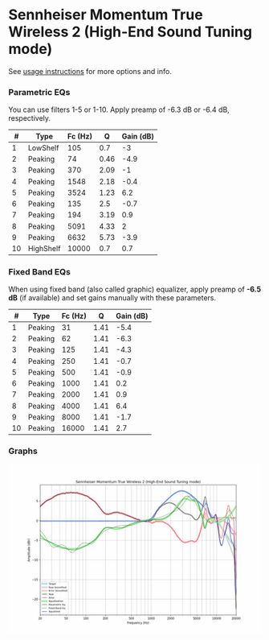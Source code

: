 # Sennheiser Momentum True Wireless 2 (High-End Sound Tuning mode)
See [usage instructions](https://github.com/jaakkopasanen/AutoEq#usage) for more options and info.

### Parametric EQs
You can use filters 1-5 or 1-10. Apply preamp of -6.3 dB or -6.4 dB, respectively.

|   # | Type      |   Fc (Hz) |    Q |   Gain (dB) |
|-----|-----------|-----------|------|-------------|
|   1 | LowShelf  |       105 | 0.7  |        -3   |
|   2 | Peaking   |        74 | 0.46 |        -4.9 |
|   3 | Peaking   |       370 | 2.09 |        -1   |
|   4 | Peaking   |      1548 | 2.18 |        -0.4 |
|   5 | Peaking   |      3524 | 1.23 |         6.2 |
|   6 | Peaking   |       135 | 2.5  |        -0.7 |
|   7 | Peaking   |       194 | 3.19 |         0.9 |
|   8 | Peaking   |      5091 | 4.33 |         2   |
|   9 | Peaking   |      6632 | 5.73 |        -3.9 |
|  10 | HighShelf |     10000 | 0.7  |         0.7 |

### Fixed Band EQs
When using fixed band (also called graphic) equalizer, apply preamp of **-6.5 dB** (if available) and set gains manually with these parameters.

|   # | Type    |   Fc (Hz) |    Q |   Gain (dB) |
|-----|---------|-----------|------|-------------|
|   1 | Peaking |        31 | 1.41 |        -5.4 |
|   2 | Peaking |        62 | 1.41 |        -6.3 |
|   3 | Peaking |       125 | 1.41 |        -4.3 |
|   4 | Peaking |       250 | 1.41 |        -0.7 |
|   5 | Peaking |       500 | 1.41 |        -0.9 |
|   6 | Peaking |      1000 | 1.41 |         0.2 |
|   7 | Peaking |      2000 | 1.41 |         0.9 |
|   8 | Peaking |      4000 | 1.41 |         6.4 |
|   9 | Peaking |      8000 | 1.41 |        -1.7 |
|  10 | Peaking |     16000 | 1.41 |         2.7 |

### Graphs
![](./Sennheiser%20Momentum%20True%20Wireless%202%20(High-End%20Sound%20Tuning%20mode).png)
